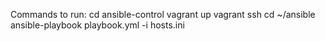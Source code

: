 
Commands to run:
cd ansible-control
vagrant up
vagrant ssh
cd ~/ansible
ansible-playbook playbook.yml -i hosts.ini



